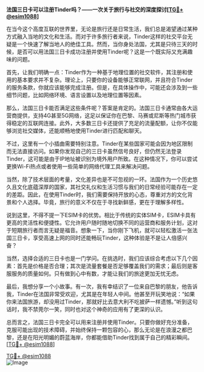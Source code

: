 **法国三日卡可以注册Tinder吗？——一次关于旅行与社交的深度探讨[[TG💪+ @esim1088](https://t.me/s/esim1088)]**

在当今这个高度互联的世界里，无论是旅行还是日常生活，我们总是渴望通过某种方式融入当地的文化和生活。而对于许多旅行者来说，Tinder这样的社交平台无疑是一个快速了解当地人的绝佳工具。然而，当你身处法国，尤其是只待三天的时候，是否可以用法国三日卡成功注册并使用Tinder呢？这是一个既实际又充满趣味的问题。

首先，让我们明确一点：Tinder作为一种基于地理位置的社交软件，其注册和使用的基本要求并不复杂。理论上，只要你的设备能够正常联网，并且符合Tinder的服务条款，你就应该能够完成注册。但是，在具体操作中，可能还会涉及到一些细节问题，比如网络环境、语言设置以及地理位置等因素。

那么，法国三日卡能否满足这些条件呢？答案是肯定的。法国三日卡通常由各大运营商提供，支持4G甚至5G网络，这足以保证你在巴黎、马赛或尼斯等热门城市获得稳定的互联网连接。此外，大多数三日卡还提供了充足的流量配额，让你不仅能够浏览社交媒体，还能顺畅地使用Tinder进行匹配和聊天。

不过，这里有一个小插曲需要特别注意。Tinder在某些国家可能会因为地区限制而无法直接访问。如果你发现自己的三日卡虽然信号良好，但仍然无法登录Tinder，这可能是由于IP地址被识别为境外用户所致。在这种情况下，你可以尝试更换Wi-Fi热点或者使用一些简单的网络代理工具来解决问题。

当然，除了技术层面的考量，文化差异也是不可忽视的一环。法国作为一个历史悠久且文化底蕴深厚的国家，其社交礼仪和生活习惯与我们的日常经验可能存在一定的差距。因此，在使用Tinder时，我们需要保持开放的心态，尊重对方的文化背景和个人选择。毕竟，旅行的意义不仅在于寻找新鲜感，更在于理解多样性。

说到这里，不得不提一下ESIM卡的优势。相比于传统的实体SIM卡，ESIM卡具有更高的灵活性和便捷性。它允许用户随时随地切换不同的运营商和服务计划，这对于短期旅行者而言无疑是福音。想象一下，当你刚下飞机，就可以轻松激活一张法国三日卡，享受高速上网的同时还能畅玩Tinder，这种体验是不是让人倍感兴奋？

当然，选择合适的三日卡也是一门学问。在挑选时，我们应该综合考虑以下几个因素：首先是价格是否合理；其次是流量套餐是否足够覆盖我们的需求；最后则是客服服务的质量如何。只有做到心中有数，才能让我们的旅途更加无忧无虑。

最后，我想分享一个小故事。有一次，我有幸结识了一位来自巴黎的朋友，他告诉我，Tinder在法国非常受欢迎，尤其是在年轻人中间。他甚至开玩笑地说：“如果你来法国旅游，却没用过Tinder，那就好比去意大利不吃披萨一样遗憾。”听到这句话时，我不禁莞尔一笑，同时也对这个神奇的应用有了更深的认识。

总而言之，法国三日卡完全可以用来注册并使用Tinder。只要你做好充分准备，克服可能出现的技术障碍，并始终保持一颗包容的心，那么无论是在浪漫之都巴黎，还是在阳光明媚的蔚蓝海岸，你都能借助Tinder找到属于自己的精彩瞬间。[[TG💪+ @esim1088](https://t.me/s/esim1088)]

[TG💪+ @esim1088](https://t.me/s/esim1088)  
![Image](https://i.postimg.cc/4NQfJmqS/Snipaste-2025-05-13-00-14-12.png)